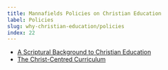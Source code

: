 ```yaml
---
title: Mannafields Policies on Christian Education
label: Policies
slug: why-christian-education/policies
index: 22
---
```


* [A Scriptural Background to Christian Education](/why-christian-education/policies/a-scriptural-background-to-christian-education/)
* [The Christ-Centred Curriculum](/why-christian-education/policies/the-christ-centred-curriculum)
